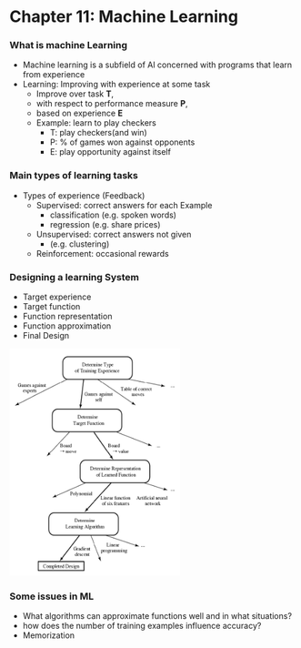 # Chapter 11: Machine Learning

### What is machine Learning
- Machine learning is a subfield of AI concerned with programs that learn from experience
- Learning: Improving with experience at some task
   - Improve over task **T**,
   - with respect to performance measure **P**,
   - based on experience **E**
   - Example: learn to play checkers
      - T: play checkers(and win)
      - P: % of games won against opponents
      - E: play opportunity against itself

### Main types of learning tasks
- Types of experience (Feedback)
   - Supervised: correct answers for each Example
      - classification (e.g. spoken words)
      - regression (e.g. share prices)
   - Unsupervised: correct answers not given
      - (e.g. clustering)
  - Reinforcement: occasional rewards

### Designing a learning System
- Target experience
- Target function
- Function representation
- Function approximation
- Final Design

<img src="Images/machine_learning.png" width="300" height="400">

### Some issues in ML
- What algorithms can approximate functions well and in what situations?
- how does the number of training examples influence accuracy?
- Memorization
